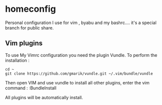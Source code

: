 # homeconfig
Personal configuration I use for vim , byabu and my bashrc.... 
it's a special branch for public share.

## Vim plugins

To use My Vimrc configuration you need the plugin Vundle. To perform the installation  :

    cd ~
    git clone https://github.com/gmarik/vundle.git ~/.vim/bundle/vundle

Then open VIM and use vundle to install all other plugins, enter the vim command :
:BundleInstall

All plugins will be automatically install.
